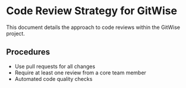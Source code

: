 # Code Review Strategy for GitWise

This document details the approach to code reviews within the GitWise project.

## Procedures

- Use pull requests for all changes
- Require at least one review from a core team member
- Automated code quality checks